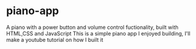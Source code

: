 # piano-app
A piano with  a power button and volume control fuctionality, built with HTML,CSS and JavaScript
This is a simple piano app I enjoyed building, I'll make a youtube tutorial on how I built it
